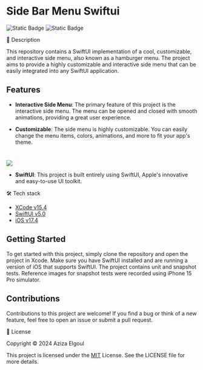 # Side Bar Menu Swiftui

![Static Badge](https://img.shields.io/badge/v5.0-maker?label=swift&color=orange) ![Static Badge](https://img.shields.io/badge/IOS-maker?label=platforms&color=blue)



📝 Description

This repository contains a SwiftUI implementation of a cool, customizable, and interactive side menu, also known as a hamburger menu. The project aims to provide a highly customizable and interactive side menu that can be easily integrated into any SwiftUI application.

## Features

- **Interactive Side Menu**: The primary feature of this project is the interactive side menu. The menu can be opened and closed with smooth animations, providing a great user experience.

- **Customizable**: The side menu is highly customizable. You can easily change the menu items, colors, animations, and more to fit your app's theme.

#
![](https://github.com/aziza92/SideMenu/assets/64699474/376b7a18-4446-4761-b4a7-3191c8ed48c2.gif)

- **SwiftUI**: This project is built entirely using SwiftUI, Apple's innovative and easy-to-use UI toolkit.

🛠 Tech stack

* [XCode v15.4](https://developer.apple.com/xcode/)
* [SwiftUI v5.0](https://developer.apple.com/documentation/swiftui)
* [iOS v17.4](https://www.apple.com/befr/ios/ios-17/)

## Getting Started

To get started with this project, simply clone the repository and open the project in Xcode. Make sure you have SwiftUI installed and are running a version of iOS that supports SwiftUI.
The project contains unit and snapshot tests. Reference images for snapshot tests were recorded using iPhone 15 Pro simulator.

## Contributions

Contributions to this project are welcome! If you find a bug or think of a new feature, feel free to open an issue or submit a pull request.

📄 License

Copyright © 2024 Aziza Elgoul

This project is licensed under the [MIT](https://opensource.org/license/mit) License. See the LICENSE file for more details.
